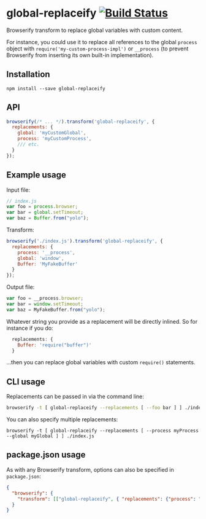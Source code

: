 global-replaceify [![Build Status](https://travis-ci.org/nolanlawson/global-replaceify.svg?branch=master)](https://travis-ci.org/nolanlawson/global-replaceify)
=====

Browserify transform to replace global variables with custom content.

For instance, you could use it to replace all references to the global `process` object with `require('my-custom-process-impl')` or `__process` (to prevent Browserify from inserting its own built-in implementation).

Installation
----

    npm install --save global-replaceify

API
---

```js
browserify(/* ... */).transform('global-replaceify', {
  replacements: {
    global: 'myCustomGlobal',
    process: 'myCustomProcess',
    /// etc.
  }
});
```

Example usage
---

Input file:

```js
// index.js
var foo = process.browser;
var bar = global.setTimeout;
var baz = Buffer.from("yolo");
```

Transform:

```js
browserify('./index.js').transform('global-replaceify', {
  replacements: {
    process: '__process',
    global: 'window',
    Buffer: 'MyFakeBuffer'
  }
});
```

Output file:

```js
var foo = __process.browser;
var bar = window.setTimeout;
var baz = MyFakeBuffer.from("yolo");
```

Whatever string you provide as a replacement will be directly inlined. So for instance if you do:

```js
  replacements: {
    Buffer: 'require("buffer")'
  }
```

...then you can replace global variables with custom `require()` statements.

CLI usage
---

Replacements can be passed in via the command line:

```bash
browserify -t [ global-replaceify --replacements [ --foo bar ] ] ./index.js
```

You can also specify multiple replacements: 

```
browserify -t [ global-replaceify --replacements [ --process myProcess --global myGlobal ] ] ./index.js
```

package.json usage
---

As with any Browserify transform, options can also be specified in `package.json`:

```json
{
  "browserify": {
    "transform": [["global-replaceify", { "replacements": {"process": "myCustomProcess"} }]]
  }
}
```